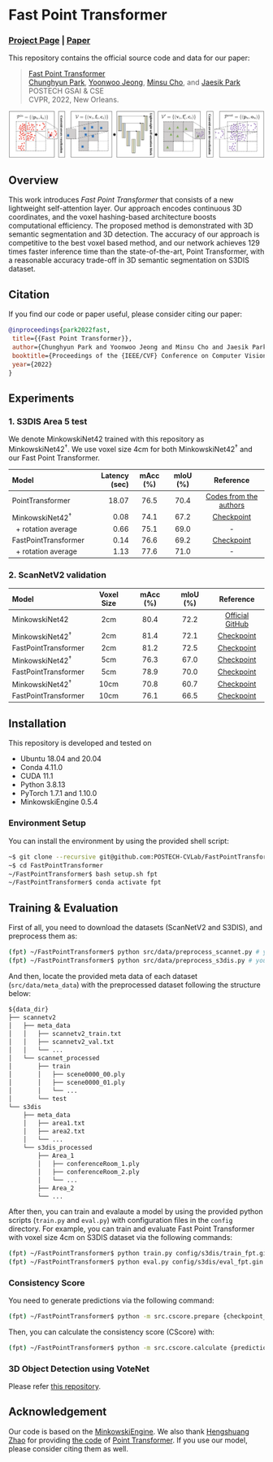 # Fast Point Transformer
### [Project Page](http://cvlab.postech.ac.kr/research/FPT/) | [Paper](https://arxiv.org/abs/2112.04702)
This repository contains the official source code and data for our paper:

>[Fast Point Transformer](https://arxiv.org/abs/2112.04702)  
> [Chunghyun Park](https://chrockey.github.io/),
> [Yoonwoo Jeong](https://yoonwoojeong.medium.com/about),
> [Minsu Cho](http://cvlab.postech.ac.kr/~mcho/), and
> [Jaesik Park](http://jaesik.info/)<br>
> POSTECH GSAI & CSE<br>
> CVPR, 2022, New Orleans.

<div style="text-align:center">
<img src="assets/overview.png" alt="An Overview of the proposed pipeline"/>
</div>

## Overview
This work introduces *Fast Point Transformer* that consists of a new lightweight self-attention layer. Our approach encodes continuous 3D coordinates, and the voxel hashing-based architecture boosts computational efficiency. The proposed method is demonstrated with 3D semantic segmentation and 3D detection. The accuracy of our approach is competitive to the best voxel based method, and our network achieves 129 times faster inference time than the state-of-the-art, Point Transformer, with a reasonable accuracy trade-off in 3D semantic segmentation on S3DIS dataset.

## Citation
If you find our code or paper useful, please consider citing our paper:

 ```BibTeX
@inproceedings{park2022fast,
  title={{Fast Point Transformer}},
  author={Chunghyun Park and Yoonwoo Jeong and Minsu Cho and Jaesik Park},
  booktitle={Proceedings of the {IEEE/CVF} Conference on Computer Vision and Pattern Recognition (CVPR)},
  year={2022}
}
```

## Experiments
### 1. S3DIS Area 5 test
We denote MinkowskiNet42 trained with this repository as MinkowskiNet42<sup>&dagger;</sup>.
We use voxel size 4cm for both MinkowskiNet42<sup>&dagger;</sup> and our Fast Point Transformer.

| Model                             | Latency (sec) | mAcc (%) | mIoU (%) | Reference |
|:----------------------------------|--------------------:|:--------:|:--------:|:---------:|
| PointTransformer                  | 18.07 | 76.5 | 70.4 | [Codes from the authors](https://github.com/POSTECH-CVLab/point-transformer) |
| MinkowskiNet42<sup>&dagger;</sup> | 0.08  | 74.1 | 67.2 | [Checkpoint](https://postechackr-my.sharepoint.com/:u:/g/personal/p0125ch_postech_ac_kr/EZcO0DH6QeNGgIwGFZsmL-4BAlikmHAHlBs4JBcS5XfpVQ?download=1) |
| &nbsp;&nbsp;+ rotation average    | 0.66  | 75.1 | 69.0 | - |
| FastPointTransformer              | 0.14 | 76.6 | 69.2 | [Checkpoint](https://postechackr-my.sharepoint.com/:u:/g/personal/p0125ch_postech_ac_kr/ER8KwMTzqAxAvK9KeOZ9U_IBuCAuv4hP6zOWD-3HNO6Xeg?download=1) |
| &nbsp;&nbsp;+ rotation average    | 1.13  | 77.6 | 71.0 | - |

### 2. ScanNetV2 validation
| Model                             | Voxel Size  | mAcc (%) | mIoU (%) | Reference |
|:----------------------------------|:-----------:|:--------:|:--------:|:---------:|
| MinkowskiNet42                    | 2cm | 80.4 | 72.2 | [Official GitHub](https://github.com/chrischoy/SpatioTemporalSegmentation) |
| MinkowskiNet42<sup>&dagger;</sup> | 2cm | 81.4 | 72.1 | [Checkpoint](https://postechackr-my.sharepoint.com/:u:/g/personal/p0125ch_postech_ac_kr/EXmE1pWDZ8lEtJU7SQMjkXcBnhSMXFTdHWXkMAAF7KeiuA?download=1) |
| FastPointTransformer              | 2cm | 81.2 | 72.5 | [Checkpoint](https://postechackr-my.sharepoint.com/:u:/g/personal/p0125ch_postech_ac_kr/EX_xAyhoNXdJg4eSg2vS_bYB8eFAP7A8FPCYfKOS2T13LQ?download=1) |
| MinkowskiNet42<sup>&dagger;</sup> | 5cm | 76.3 | 67.0 | [Checkpoint](https://postechackr-my.sharepoint.com/:u:/g/personal/p0125ch_postech_ac_kr/EZLG00u5JXJDvOi3sYziOIMB1l6HNN5OW9gTQRFWc6EwzA?download=1) |
| FastPointTransformer              | 5cm | 78.9 | 70.0 | [Checkpoint](https://postechackr-my.sharepoint.com/:u:/g/personal/p0125ch_postech_ac_kr/EXbXclfXZGtMpBZY93zi7M8B_tl8rwM65NK1cumN7QM_8g?download=1) |
| MinkowskiNet42<sup>&dagger;</sup> | 10cm | 70.8 | 60.7 | [Checkpoint](https://postechackr-my.sharepoint.com/:u:/g/personal/p0125ch_postech_ac_kr/EVLn0f5noY1Al6Kos9l-0yABM0qZLFt6d4a3yFgTcQ2Vmw?download=1) |
| FastPointTransformer              | 10cm | 76.1 | 66.5 | [Checkpoint](https://postechackr-my.sharepoint.com/:u:/g/personal/p0125ch_postech_ac_kr/ESO1jLNHO89ApdjguUauqsMBCx_TijA26UOeGbF4XxQwoA?download=1) |

## Installation
This repository is developed and tested on

- Ubuntu 18.04 and 20.04
- Conda 4.11.0
- CUDA 11.1
- Python 3.8.13
- PyTorch 1.7.1 and 1.10.0
- MinkowskiEngine 0.5.4

### Environment Setup
You can install the environment by using the provided shell script:
```bash
~$ git clone --recursive git@github.com:POSTECH-CVLab/FastPointTransformer.git
~$ cd FastPointTransformer
~/FastPointTransformer$ bash setup.sh fpt
~/FastPointTransformer$ conda activate fpt
```

## Training & Evaluation
First of all, you need to download the datasets (ScanNetV2 and S3DIS), and preprocess them as:
```bash
(fpt) ~/FastPointTransformer$ python src/data/preprocess_scannet.py # you need to modify the data path
(fpt) ~/FastPointTransformer$ python src/data/preprocess_s3dis.py # you need to modify the data path
```
And then, locate the provided meta data of each dataset (`src/data/meta_data`) with the preprocessed dataset following the structure below:

```
${data_dir}
├── scannetv2
│   ├── meta_data
│   │   ├── scannetv2_train.txt
│   │   ├── scannetv2_val.txt
│   │   └── ...
│   └── scannet_processed
│       ├── train
│       │   ├── scene0000_00.ply
│       │   ├── scene0000_01.ply
│       │   └── ...
│       └── test
└── s3dis
    ├── meta_data
    │   ├── area1.txt
    │   ├── area2.txt
    │   └── ...
    └── s3dis_processed
        ├── Area_1
        │   ├── conferenceRoom_1.ply
        │   ├── conferenceRoom_2.ply
        │   └── ...
        ├── Area_2
        └── ...
```

After then, you can train and evalaute a model by using the provided python scripts (`train.py` and `eval.py`) with configuration files in the `config` directory.
For example, you can train and evaluate Fast Point Transformer with voxel size 4cm on S3DIS dataset via the following commands:
```bash
(fpt) ~/FastPointTransformer$ python train.py config/s3dis/train_fpt.gin
(fpt) ~/FastPointTransformer$ python eval.py config/s3dis/eval_fpt.gin {checkpoint_file} # use -r option for rotation averaging.
```

### Consistency Score
You need to generate predictions via the following command:
```bash
(fpt) ~/FastPointTransformer$ python -m src.cscore.prepare {checkpoint_file} -m {model_name} -v {voxel_size} # This takes hours.
```
Then, you can calculate the consistency score (CScore) with:
```bash
(fpt) ~/FastPointTransformer$ python -m src.cscore.calculate {prediction_dir} # This takes seconds.
```

### 3D Object Detection using VoteNet
Please refer [this repository](https://github.com/chrockey/FastPointTransformer-VoteNet).

## Acknowledgement

Our code is based on the [MinkowskiEngine](https://github.com/NVIDIA/MinkowskiEngine).
We also thank [Hengshuang Zhao](https://hszhao.github.io/) for providing [the code](https://github.com/POSTECH-CVLab/point-transformer) of [Point Transformer](https://arxiv.org/abs/2012.09164).
If you use our model, please consider citing them as well.
